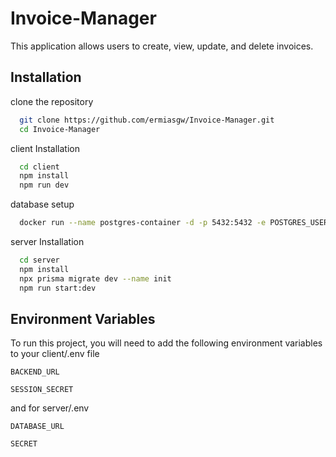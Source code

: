 # Invoice-Manager
This application allows users to create, view, update, and delete invoices.


## Installation

clone the repository

```bash
  git clone https://github.com/ermiasgw/Invoice-Manager.git
  cd Invoice-Manager
```

client Installation

```bash
  cd client
  npm install
  npm run dev
```

database setup

```bash
  docker run --name postgres-container -d -p 5432:5432 -e POSTGRES_USER=root -e POSTGRES_PASSWORD=root postgres:alpine
```


server Installation

```bash
  cd server
  npm install
  npx prisma migrate dev --name init
  npm run start:dev
```
    
## Environment Variables

To run this project, you will need to add the following environment variables to your client/.env file

`BACKEND_URL`

`SESSION_SECRET`


and for server/.env

`DATABASE_URL`

`SECRET`

